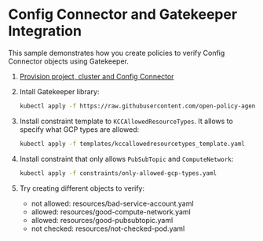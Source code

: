 # Config Connector and Gatekeeper Integration

This sample demonstrates how you create policies to verify Config Connector objects using Gatekeeper.

1. [Provision project, cluster and Config Connector](../../provision.md)
1. Intall Gatekeeper library:
    ```bash
    kubectl apply -f https://raw.githubusercontent.com/open-policy-agent/gatekeeper/master/deploy/gatekeeper.yaml
    ```

1. Install constraint template to `KCCAllowedResourceTypes`. It allows to specify what GCP types are allowed:
    ```bash
    kubectl apply -f templates/kccallowedresourcetypes_template.yaml
    ```

1. Install constraint that only allows `PubSubTopic` and `ComputeNetwork`:
    ```bash
    kubectl apply -f constraints/only-allowed-gcp-types.yaml
    ```

1. Try creating different objects to verify:

    - not allowed: resources/bad-service-account.yaml
    - allowed: resources/good-compute-network.yaml
    - allowed: resources/good-pubsubtopic.yaml
    - not checked: resources/not-checked-pod.yaml
